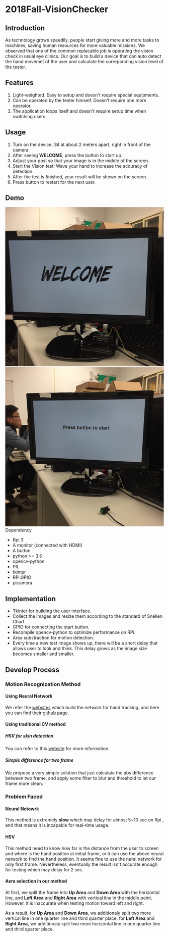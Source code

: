 # 2018Fall-VisionChecker

## Introduction

As technology grows speedily, people start giving more and more tasks to machines, saving human resources for more valuable missions. We observed that one of the common replacable job is operating the vision check in usual eye clinics. Our goal is to build a device that can auto detect the hand movemet of the user and calculate the correponding vision level of the tester.

## Features
1. Light-weighted. Easy to setup and doesn't require special equipments.
2. Can be operated by the tester himself. Doesn't require one more operator.
3. The application loops itself and doesn't require setup time when switching users.

## Usage
1. Turn on the device. Sit at about 2 meters apart, right in front of the camera.
2. After seeing **WELCOME**, press the button to start up.
3. Adjust your post so that your image is in the middle of the screen.
4. Start the Vision test! Wave your hand to increase the accuracy of detection.
5. After the test is finished, your result will be shown on the screen.
6. Press button to restart for the next user.

## Demo
<img src=image/welcome.jpg alt="welcome">
<img src=image/start.jpg alt="start>

## Dependency
* Rpi 3
* A monitor (connected with HDMI)
* A button
* python >= 3.5
* opencv-python
* PIL
* tkinter
* RPi.GPIO
* picamera

## Implementation
* Tkinter for building the user interface.
* Collect the images and resize them according to the standard of Snellen Chart. 
* GPIO for connecting the start button.
* Recompile opencv-python to optimize performance on RPi.
* Area substraction for motion detection.
* Every time a new test image shows up, there will be a short delay that allows user to look and think. This delay grows as the image size becomes smaller and smaller.

## Develop Process 

### Motion Recognization Method

#### Using Neural Network
We refer the [websites](https://towardsdatascience.com/how-to-build-a-real-time-hand-detector-using-neural-networks-ssd-on-tensorflow-d6bac0e4b2ce) which build the network for hand tracking, and here you can find their [github page](https://github.com/victordibia/handtracking).

#### Using traditional CV method

##### HSV for skin detection

You can refer to this [website](https://www.pyimagesearch.com/2014/08/18/skin-detection-step-step-example-using-python-opencv/) for  more information.

##### Simple difference for two frame

We propose a very simple solution that just calculate the abs difference between two frame, and apply some filter to blur and threshold to let our frame more clean.

### Problem Faced
#### Neural Netowrk

This method is extremely **slow** which may delay for almost 5~10 sec on Rpi , and that means it is incapable for real-time usage.

#### HSV

This method need to know how far is the distance from the user to screen and where is the hand position at initial frame, or it can use the above neural network to find the hand position. It seems fine to use the neral network for only first frame. Nevertheless, eventually the result isn't accurate enough for testing which may delay for 2 sec.

#### Aera selection in our method

At first, we split the frame into **Up Area** and **Down Area** with the horizontal line, and **Left Area** and **Right Area** with  vertical line in the middle point. However, it is inaccurate when testing motion toward left and right. 

As a result, for **Up Area** and **Down Area**, we additionaly split two more vertical line in one quarter line and third quarter place.  for **Left Area** and **Right Area**, we additionaly split two more horizontal line in one quarter line and third quarter place.  

